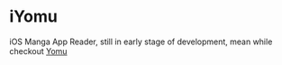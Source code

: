 # iYomu

iOS Manga App Reader, still in early stage of development,
mean while checkout [Yomu](https://github.com/sendyhalim/Yomu)
